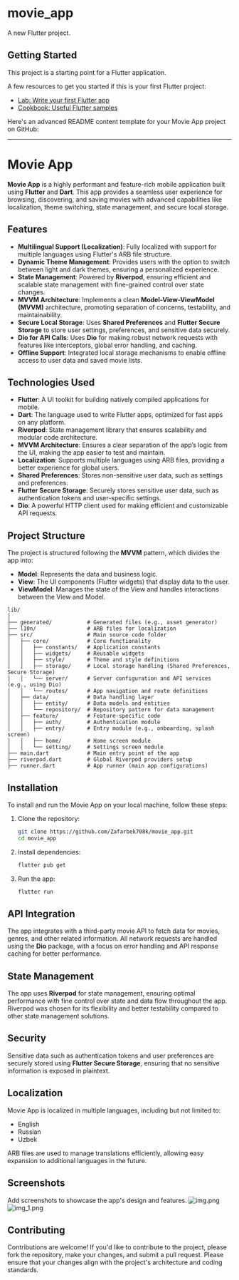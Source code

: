 # movie_app

A new Flutter project.

## Getting Started

This project is a starting point for a Flutter application.

A few resources to get you started if this is your first Flutter project:

- [Lab: Write your first Flutter app](https://docs.flutter.dev/get-started/codelab)
- [Cookbook: Useful Flutter samples](https://docs.flutter.dev/cookbook)

Here's an advanced README content template for your Movie App project on GitHub:

---

# Movie App

**Movie App** is a highly performant and feature-rich mobile application built using **Flutter** and **Dart**. This app provides a seamless user experience for browsing, discovering, and saving movies with advanced capabilities like localization, theme switching, state management, and secure local storage.

## Features

- **Multilingual Support (Localization)**: Fully localized with support for multiple languages using Flutter's ARB file structure.
- **Dynamic Theme Management**: Provides users with the option to switch between light and dark themes, ensuring a personalized experience.
- **State Management**: Powered by **Riverpod**, ensuring efficient and scalable state management with fine-grained control over state changes.
- **MVVM Architecture**: Implements a clean **Model-View-ViewModel (MVVM)** architecture, promoting separation of concerns, testability, and maintainability.
- **Secure Local Storage**: Uses **Shared Preferences** and **Flutter Secure Storage** to store user settings, preferences, and sensitive data securely.
- **Dio for API Calls**: Uses **Dio** for making robust network requests with features like interceptors, global error handling, and caching.
- **Offline Support**: Integrated local storage mechanisms to enable offline access to user data and saved movie lists.

## Technologies Used

- **Flutter**: A UI toolkit for building natively compiled applications for mobile.
- **Dart**: The language used to write Flutter apps, optimized for fast apps on any platform.
- **Riverpod**: State management library that ensures scalability and modular code architecture.
- **MVVM Architecture**: Ensures a clear separation of the app’s logic from the UI, making the app easier to test and maintain.
- **Localization**: Supports multiple languages using ARB files, providing a better experience for global users.
- **Shared Preferences**: Stores non-sensitive user data, such as settings and preferences.
- **Flutter Secure Storage**: Securely stores sensitive user data, such as authentication tokens and user-specific settings.
- **Dio**: A powerful HTTP client used for making efficient and customizable API requests.

## Project Structure

The project is structured following the **MVVM** pattern, which divides the app into:

- **Model**: Represents the data and business logic.
- **View**: The UI components (Flutter widgets) that display data to the user.
- **ViewModel**: Manages the state of the View and handles interactions between the View and Model.

```
lib/
│
├── generated/           # Generated files (e.g., asset generator)
├── l10n/                # ARB files for localization
├── src/                 # Main source code folder
│   ├── core/            # Core functionality
│   │   ├── constants/   # Application constants
│   │   ├── widgets/     # Reusable widgets
│   │   ├── style/       # Theme and style definitions
│   │   ├── storage/     # Local storage handling (Shared Preferences, Secure Storage)
│   │   └── server/      # Server configuration and API services (e.g., using Dio)
│   │   └── routes/      # App navigation and route definitions
│   ├── data/            # Data handling layer
│   │   ├── entity/      # Data models and entities
│   │   └── repository/  # Repository pattern for data management
│   ├── feature/         # Feature-specific code
│   │   ├── auth/        # Authentication module
│   │   ├── entry/       # Entry module (e.g., onboarding, splash screen)
│   │   ├── home/        # Home screen module
│   │   └── setting/     # Settings screen module
├── main.dart            # Main entry point of the app
├── riverpod.dart        # Global Riverpod providers setup
├── runner.dart          # App runner (main app configurations)

```

## Installation

To install and run the Movie App on your local machine, follow these steps:

1. Clone the repository:
   ```bash
   git clone https://github.com/Zafarbek708k/movie_app.git
   cd movie_app
   ```

2. Install dependencies:
   ```bash
   flutter pub get
   ```

3. Run the app:
   ```bash
   flutter run
   ```

## API Integration

The app integrates with a third-party movie API to fetch data for movies, genres, and other related information. All network requests are handled using the **Dio** package, with a focus on error handling and API response caching for better performance.

## State Management

The app uses **Riverpod** for state management, ensuring optimal performance with fine control over state and data flow throughout the app. Riverpod was chosen for its flexibility and better testability compared to other state management solutions.

## Security

Sensitive data such as authentication tokens and user preferences are securely stored using **Flutter Secure Storage**, ensuring that no sensitive information is exposed in plaintext.


## Localization

Movie App is localized in multiple languages, including but not limited to:
- English
- Russian
- Uzbek

ARB files are used to manage translations efficiently, allowing easy expansion to additional languages in the future.

## Screenshots

Add screenshots to showcase the app's design and features.
![img.png](img.png)
![img_1.png](img_1.png)

## Contributing

Contributions are welcome! If you'd like to contribute to the project, please fork the repository, make your changes, and submit a pull request. Please ensure that your changes align with the project's architecture and coding standards.

 
